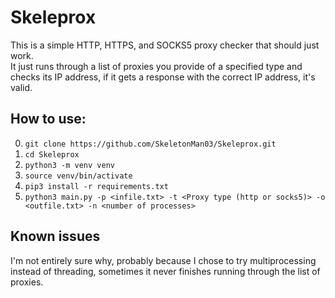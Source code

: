 # Skeleprox
This is a simple HTTP, HTTPS, and SOCKS5 proxy checker that should just work.  
It just runs through a list of proxies you provide of a specified type and checks its IP address, if it gets a response with the correct IP address, it's valid.  

## How to use:
0) `git clone https://github.com/SkeletonMan03/Skeleprox.git`
1) `cd Skeleprox` 
2) `python3 -m venv venv`
3) `source venv/bin/activate`
4) `pip3 install -r requirements.txt`
5) `python3 main.py -p <infile.txt> -t <Proxy type (http or socks5)> -o <outfile.txt> -n <number of processes>`

## Known issues
I'm not entirely sure why, probably because I chose to try multiprocessing instead of threading, sometimes it never finishes running through the list of proxies.  
